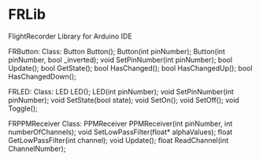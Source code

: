# FRLib
 FlightRecorder Library for Arduino IDE


FRButton:
Class: Button
	Button();
	Button(int pinNumber);
	Button(int pinNumber, bool _inverted);
	void SetPinNumber(int pinNumber);
	bool Update();
	bool GetState();
	bool HasChanged();
	bool HasChangedUp();
	bool HasChangedDown();
  
FRLED:
Class: LED
	LED();
	LED(int pinNumber);	
	void SetPinNumber(int pinNumber);
	void SetState(bool state);
	void SetOn();
	void SetOff();
	void Toggle();
	
FRPPMReceiver
Class: PPMReceiver
	PPMReceiver(int pinNumber, int numberOfChannels);
	void SetLowPassFilter(float* alphaValues);
	float GetLowPassFilter(int channel);
	void Update();
	float ReadChannel(int ChannelNumber);